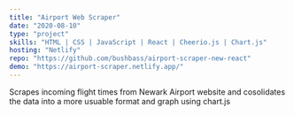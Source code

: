 ```yaml
---
title: "Airport Web Scraper"
date: "2020-08-10"
type: "project"
skills: "HTML | CSS | JavaScript | React | Cheerio.js | Chart.js"
hosting: "Netlify"
repo: "https://github.com/bushbass/airport-scraper-new-react"
demo: "https://airport-scraper.netlify.app/"
---
```


Scrapes incoming flight times from Newark Airport website and cosolidates the data into a more usuable format and graph using chart.js
